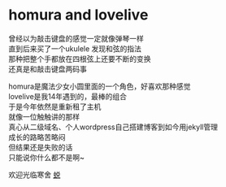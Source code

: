 homura and lovelive
================

曾经以为敲击键盘的感觉一定就像弹琴一样  
直到后来买了一个ukulele 发现和弦的指法   
那种把整个手都放在四根弦上还要不断的变换  
还真是和敲击键盘两码事  

homura是魔法少女小圆里面的一个角色，好喜欢那种感觉  
lovelive是我14年遇到的，最棒的组合  
于是今年依然是重新租了主机  
就像一位触触讲的那样  
真心从二级域名、个人wordpress自己搭建博客到如今用jekyll管理  
成长的路略苦略闷  
但结果还是失败的话  
只能说你什么都不是啊~  

欢迎光临寒舍
[蜕](http://homuralovelive.com)

